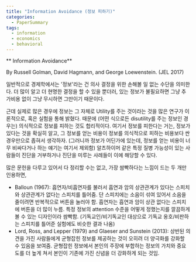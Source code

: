 ```yaml
---
title: "Information Avoidance (정보 피하기)"
categories:
  - PaperSummary
tags:
  - information
  - economics
  - behavioral
---
```


** Information Avoidance**

By Russell Golman, David Hagmann, and George Loewenstein. (JEL 2017)

일반적으로 경제학에서는 \'정보\'라는 건 의사 결정을 위한 손해볼 일 없는 수단을 의미한다. 더 많이 알고 더 현명한 결정을 할 수 있을 뿐더러, 있는 정보가 불필요하면 그냥 추가비용 없이 그냥 무시하면 그만이기 때문이다.

근데 실제로 많은 경우에 정보는 그 자체로 Utility를 주는 것이라는 것을 많은 연구가 이론적으로, 혹은 실험을 통해 밝혔다. 때문에 (어떤 식으로든 disutility를 주는 정보인 경우는) 의식적으로 정보를 피하는 것도 합리적이다. 여기서 정보를 피한다는 거는, 정보가 있다는 것을 확실히 알고, 그 정보를 얻는 비용이 정보를 의식적으로 피하는 비용보다 싼 경우만으로 좁혀서 생각하자. (그러니까 정보가 어딘가에 있는데, 정보를 얻는 비용이 너무 비싸다거나 하는 얘기는 여기서 제외함) 알츠하이머 같은 특정 질병 가능성이 있는 사람들이 진단을 거부하거나 진단을 미루는 사례들이 이에 해당할 수 있다.

많은 문헌을 다루고 있어서 다 정리할 수는 없고, 가장 쌈빡하다는 느낌이 드는 두 개만 인용하면,

- Balloun (1967): 흡연자/비흡연자를 불러서 흡연과 암의 상관관계가 있다는 스피치와 상관관계가 없다는 스피치를 틀어줌. 단 스피치에는 소음이 섞여 있어서 소음을 줄이려면 반복적으로 버튼을 눌러야 함. 흡연자는 흡연과 암이 상관 없다는 스피치에 버튼을 더 많이 누름. 특정 정보의 attention 수준을 어떻게 정했는지를 깔끔하게 볼 수 있는 디자인이라 쌈빡함. (기독교인/비기독교인 대상으로 기독교 옹호/비판하는 스피치를 틀어준 실험에도 비슷한 결과 나옴)
- Lord, Ross, and Lepper (1979) and Glaeser and Sunstein (2013): 상반된 의견을 가진 사람들에게 균형잡힌 정보를 제공하는 것이 오히려 더 양극화를 강화할 수 있음을 보여줌. 균형잡힌 정보에서 본인의 주장에 부합하는 정보의 가치와 중요도를 더 높게 쳐서 본인이 기존에 가진 신념을 더 강화하게 되는 것임.
